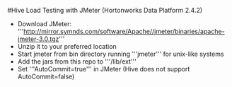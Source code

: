 
#Hive Load Testing with JMeter (Hortonworks Data Platform 2.4.2)

- Download JMeter: '''http://mirror.symnds.com/software/Apache//jmeter/binaries/apache-jmeter-3.0.tgz'''
- Unzip it to your preferred location
- Start jmeter from bin directory running '''jmeter''' for unix-like systems
- Add the jars from this repo to '''/lib/ext'''
- Set '''AutoCommit=true''' in JMeter (Hive does not support AutoCommit=false)



